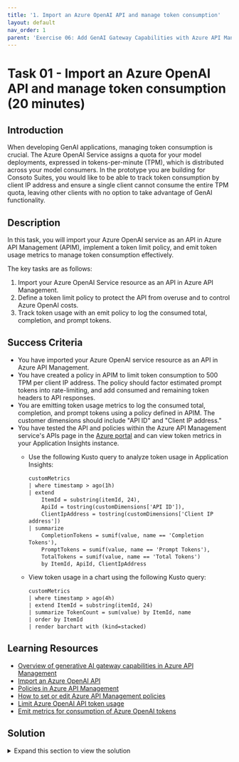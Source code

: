 ```yaml
---
title: '1. Import an Azure OpenAI API and manage token consumption'
layout: default
nav_order: 1
parent: 'Exercise 06: Add GenAI Gateway Capabilities with Azure API Management'
---
```


# Task 01 - Import an Azure OpenAI API and manage token consumption (20 minutes)

## Introduction

When developing GenAI applications, managing token consumption is crucial. The Azure OpenAI Service assigns a quota for your model deployments, expressed in tokens-per-minute (TPM), which is distributed across your model consumers. In the prototype you are building for Consoto Suites, you would like to be able to track token consumption by client IP address and ensure a single client cannot consume the entire TPM quota, leaving other clients with no option to take advantage of GenAI functionality.

## Description

In this task, you will import your Azure OpenAI service as an API in Azure API Management (APIM), implement a token limit policy, and emit token usage metrics to manage token consumption effectively.

The key tasks are as follows:

1. Import your Azure OpenAI Service resource as an API in Azure API Management.
2. Define a token limit policy to protect the API from overuse and to control Azure OpenAI costs.
3. Track token usage with an emit policy to log the consumed total, completion, and prompt tokens.

## Success Criteria

- You have imported your Azure OpenAI service resource as an API in Azure API Management.
- You have created a policy in APIM to limit token consumption to 500 TPM per client IP address. The policy should factor estimated prompt tokens into rate-limiting, and add consumed and remaining token headers to API responses.
- You are emitting token usage metrics to log the consumed total, completion, and prompt tokens using a policy defined in APIM. The customer dimensions should include "API ID" and "Client IP address."
- You have tested the API and policies within the Azure API Management service's APIs page in the [Azure portal](https://portal.azure.com/) and can view token metrics in your Application Insights instance.
  - Use the following Kusto query to analyze token usage in Application Insights:

    ```kusto
    customMetrics
    | where timestamp > ago(1h)
    | extend
        ItemId = substring(itemId, 24),
        ApiId = tostring(customDimensions['API ID']),
        ClientIpAddress = tostring(customDimensions['Client IP address'])
    | summarize
        CompletionTokens = sumif(value, name == 'Completion Tokens'),
        PromptTokens = sumif(value, name == 'Prompt Tokens'),
        TotalTokens = sumif(value, name == 'Total Tokens')
        by ItemId, ApiId, ClientIpAddress
    ```

  - View token usage in a chart using the following Kusto query:

    ```kusto
    customMetrics
    | where timestamp > ago(4h)
    | extend ItemId = substring(itemId, 24)
    | summarize TokenCount = sum(value) by ItemId, name
    | order by ItemId
    | render barchart with (kind=stacked)
    ```

## Learning Resources

- [Overview of generative AI gateway capabilities in Azure API Management](https://learn.microsoft.com/azure/api-management/genai-gateway-capabilities)
- [Import an Azure OpenAI API](https://learn.microsoft.com/azure/api-management/azure-openai-api-from-specification)
- [Policies in Azure API Management](https://learn.microsoft.com/azure/api-management/api-management-howto-policies)
- [How to set or edit Azure API Management policies](https://learn.microsoft.com/azure/api-management/set-edit-policies?tabs=form)
- [Limit Azure OpenAI API token usage](https://learn.microsoft.com/azure/api-management/azure-openai-token-limit-policy)
- [Emit metrics for consumption of Azure OpenAI tokens](https://learn.microsoft.com/azure/api-management/azure-openai-emit-token-metric-policy)

## Solution

<details markdown="block">
<summary>Expand this section to view the solution</summary>

- To import your Azure OpenAI service resource as an API in Azure API Management and define token limit and emit policies:
  - Open a web browser and navigate to your Azure API Management resource in the [Azure portal](https://portal.azure.com/).
  - Expand the APIs menu on the API Management service page and select **APIs**.
  - On the **APIs** page, select **Add API** and select **Azure OpenAI Service** under **Create from Azure resource**.

  ![The Azure OpenAI Service panel is highlighted on the Add API page of the API Management Service.](../../media/Solution/0601-apim-create-api-from-azure-resource-openai-service.png)

  - On the **Create from Azure OpenAI service** **Basics** tab, set the following values:
    - **Azure OpenAI instance**: Choose the Azure OpenAI service resource you are using for this exercise.
    - **Azure OpenAI API version**: Accept the default value, which is the latest production-ready version.
    - **Display name**: Enter "Azure OpenAI API."
    - **Name**: This value with be automatically populated with "azure-openai-api," based on the display name you entered. You can edit this, but you should accept the generated value for this exercise.
    - **Description**: You can leave this blank or, optionally, enter a description, such as "Azure OpenAI API."
    - **Base URL**: This will be automatically created based on the **Name** of your API. Accept the generated value.
    - **Improve SDK compatibility**: Check this box. It will result in "/openai" being added to the end of the **Base URL** value.
    - **Products**: You can safely ignore this, as no products have been defined in your Azure API Management service.
  - Select **Next: Policies** and on the **Policies** tab, define the token limit and emitting policies.
  - To create a token limit policy, check the **Manage token consumption** box and set the following:
    - Enter a token limit of 500 tokens per minute (TPM).
    - Limit tokens by "IP address."
    - Check the box to include estimated prompt tokens.
    - Check the boxes to include the headers for the consumed and remaining tokens.

  ![Screenshot of the configuration specified for the Manage token consumption policy.](../../media/Solution/0601-apim-define-token-limit-policy.png)

  - To use the Azure OpenAI emit token policy to log the consumed total, completion, and prompt tokens, check the **Track token usage** box and configure the following:
    - Choose the Application Insights instance associated with the resource group you are using for this exercise.
    - Add metric dimensions for **API ID** and **Client IP address**.

   ![Screenshot of the configuration specified for the Track token usage policy.](../../media/Solution/0601-apim-emit-token-policy.png)

  - Select **Review + create**, then select **Create**.
  - The finished policies should look like the following in the policy editor:

  ```xml
  <policies>
    <inbound>
      <set-backend-service id="apim-generated-policy" backend-id="azure-openai-api-openai-endpoint" />
      <azure-openai-token-limit tokens-per-minute="500" counter-key="@(context.Request.IpAddress)" estimate-prompt-tokens="true" tokens-consumed-header-name="consumed-tokens" remaining-tokens-header-name="remaining-tokens" />
      <azure-openai-emit-token-metric>
        <dimension name="API ID" />
        <dimension name="Client IP address" value="@(context.Request.IpAddress)" />
      </azure-openai-emit-token-metric>
      <authentication-managed-identity resource="https://cognitiveservices.azure.com/" />
      <base />
    </inbound>
  </policies>
  ```

- To test the API, select **Azure OpenAI API** from the list of APIs on your API Management service's APIs page.
  - Select the **Test** tab, then select the **Creates a completion for the chat message** endpoint.
  - On the **Creates a completion for the chat message** page, enter the following under **Template parameters**:
    - **deployment-id**: Enter "gpt-4o"
    - **api-version**: Enter "2024-06-01"

   ![The Template parameters of deployment-id and api-version are set to gpt-4o and 2024-06-1, respectively.](../../media/Solution/0601-apim-api-test-template-parameters.png)

  - Scroll down to the **Request body** section, ensure **Raw** is selected, and paste the following into the text box.

  ```json
  {
    "messages":[
        {"role": "system", "content": "You are a sarcastic unhelpful assistant."},
        {"role": "user", "content": "Tell me a story about AI."}
    ]
  }
  ```

 ![Screenshot of the Request body section, with the Raw radio button highlighted and the message body above highlighted in the body textbox.](../../media/Solution/0601-apim-test-request-body.png)

  - Select **Send** at the bottom of the page.
  - Scroll to the page's **HTTP response** section and review the output on the **Message** tab.
    - In the headers, locate and review the headers added by your token limiting policy:
      - **consumed-tokens**
      - **remaining-tokens**
    - In the response body JSON, locate the "usage" element appended to the response. This element provides token usage data to help you monitor and manage your Azure OpenAI API consumption. It includes the number of tokens used for the completion and prompt and the total token consumption.

   ```json
   "usage": {
       "completion_tokens": 161,
       "prompt_tokens": 28,
       "total_tokens": 189
   }
   ```

  - Next, select **Send** several times rapidly until you see an HTTP response containing a **429 Too Many Requests** status code.

  The response header will look similar to the following:

  ```http
  HTTP/1.1 429 Too Many Requests
  content-length: 85
  content-type: application/json
  date: Tue, 17 Sep 2024 00:05:47 GMT
  remaining-tokens: 0
  request-context: appId=cid-v1:28064454-b368-42b8-a293-4e597441f43f
  retry-after: 55
  vary: Origin
  ```

  The response body will contain the following:

  ```json
  {
      "statusCode": 429,
      "message": "Token limit is exceeded. Try again in 55 seconds."
  }
  ```

- To view the output of your token emitting policy, you will use Application Insights.
  - From your API Management service in the [Azure portal](https://portal.azure.com/), expand the **Monitoring** menu and select **Application Insights**, then select your Application Insights instance from the list.
  - On the Application Insights page, expand the **Monitoring** menu and select **Logs**.
  - On the **Logs** page, execute the following Kusto query to look for records in the `customMetrics` table:

   ```kusto
   customMetrics
   | where timestamp > ago(1h)
   | extend
       ItemId = substring(itemId, 24),
       ApiId = tostring(customDimensions['API ID']),
       ClientIpAddress = tostring(customDimensions['Client IP address'])
   | summarize
       CompletionTokens = sumif(value, name == 'Completion Tokens'),
       PromptTokens = sumif(value, name == 'Prompt Tokens'),
       TotalTokens = sumif(value, name == 'Total Tokens')
       by ItemId, ApiId, ClientIpAddress
   ```

   ![The results panel of the above query is displayed, showing token usage by ItemId, ApiId, and ClientIpAddress.](../../media/Solution/0601-app-insights-custom-metrics-results.png)

  - You can also visualize token consumption using a chart with the following Kusto query:

   ```kusto
   customMetrics
   | where timestamp > ago(4h)
   | extend
   ItemId = substring(itemId, 24)
   | summarize TokenCount = sum(value) by ItemId, name
   | order by ItemId
   | render barchart with (kind=stacked)
   ```

   ![Screenshot of the stacked bar chart produced by the above Kusto query, showing token usage by ItemId.](../../media/Solution/0601-app-insights-custom-metrics-chart.png)

</details>
